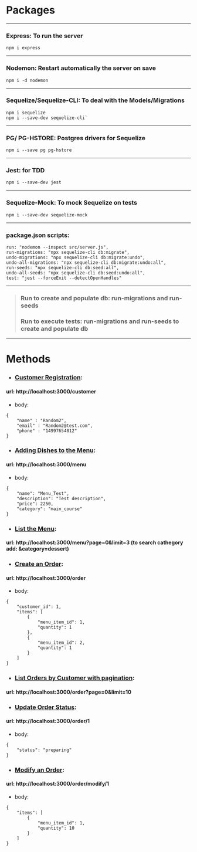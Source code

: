 ## 

# Packages
---
### Express: To run the server
```
npm i express
```
---

### Nodemon: Restart automatically the server on save
```
npm i -d nodemon
```
---
### **Sequelize/Sequelize-CLI**: To deal with the Models/Migrations
```
npm i sequelize
npm i --save-dev sequelize-cli`
```
---
### PG/ PG-HSTORE: Postgres drivers for Sequelize
```
npm i --save pg pg-hstore
```
---
### Jest: for TDD
```
npm i --save-dev jest
```
---
### Sequelize-Mock: To mock Sequelize on tests
```
npm i --save-dev sequelize-mock
```
---
### package.json scripts:
```
run: "nodemon --inspect src/server.js",
run-migrations: "npx sequelize-cli db:migrate",
undo-migrations: "npx sequelize-cli db:migrate:undo",
undo-all-migrations: "npx sequelize-cli db:migrate:undo:all",
run-seeds: "npx sequelize-cli db:seed:all",
undo-all-seeds: "npx sequelize-cli db:seed:undo:all",
test: "jest --forceExit --detectOpenHandles"
```

---
> ### Run to create and populate db: run-migrations and run-seeds
> ### Run to execute tests: run-migrations and run-seeds to create and populate db

---
# Methods
- ### <ins>Customer Registration</ins>: 
#### url: http://localhost:3000/customer
- body:
```
{
    "name" : "Random2",
    "email" : "Random2@test.com",
    "phone" : "14997654812"
}
```

- ### <ins>Adding Dishes to the Menu</ins>: 
#### url: http://localhost:3000/menu
- body:
```
{
    "name": "Menu_Test",
    "description": "Test description",
    "price": 2250,
    "category": "main_course"
}
```

- ### <ins>List the Menu</ins>: 
#### url: http://localhost:3000/menu?page=0&limit=3 (to search cathegory add: &category=dessert)

- ### <ins>Create an Order</ins>: 
#### url: http://localhost:3000/order
- body:
```
{
    "customer_id": 1,
    "items": [
        {
            "menu_item_id": 1,
            "quantity": 1
        },
        {
            "menu_item_id": 2,
            "quantity": 1
        }
    ]
}
```

- ### <ins>List Orders by Customer with pagination</ins>: 
#### url: http://localhost:3000/order?page=0&limit=10

- ### <ins>Update Order Status</ins>: 
#### url: http://localhost:3000/order/1
- body:
```
{
    "status": "preparing"
}
```

- ### <ins>Modify an Order</ins>: 
#### url: http://localhost:3000/order/modify/1
- body:
```
{
    "items": [
        {
            "menu_item_id": 1,
            "quantity": 10
        }
    ]
}
```
